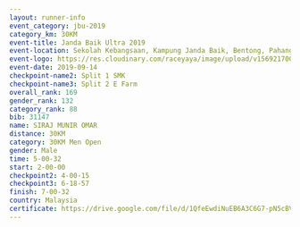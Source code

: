 ```yaml
---
layout: runner-info 
event_category: jbu-2019 
category_km: 30KM 
event-title: Janda Baik Ultra 2019
event-location: Sekolah Kebangsaan, Kampung Janda Baik, Bentong, Pahang, Malaysia 
event-logo: https://res.cloudinary.com/raceyaya/image/upload/v1569217009/logo/janda-baik_vch1pc.jpg 
event-date: 2019-09-14 
checkpoint-name2: Split 1 SMK 
checkpoint-name3: Split 2 E Farm 
overall_rank: 169
gender_rank: 132
category_rank: 88
bib: 31147
name: SIRAJ MUNIR OMAR
distance: 30KM
category: 30KM Men Open
gender: Male
time: 5-00-32
start: 2-00-00
checkpoint2: 4-00-15
checkpoint3: 6-18-57
finish: 7-00-32
country: Malaysia
certificate: https://drive.google.com/file/d/1QfeEwdiNuEB6A3C6G7-pN5cBV7jPYFHx/view?usp=sharing
---
```

